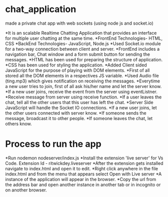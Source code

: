 # chat_application
made a private chat app with web sockets (using node js and socket.io)

*It is an scalable Realtime Chatting Application that provides an interface for multiple user chatting at the same time.
*FrontEnd Technologies- HTML, CSS
*BackEnd Technologies- JavaScript, Node.js
*Used Socket.io module for a two-way connection between client and server.
*FrontEnd includes a navigation bar, Chat window and a form submit button for sending the messages.
*HTML has been used for preparing the structure of application.
*CSS has been used for styling the application.
*Added Client sided JavaScript for the purpose of playing with DOM elements.
*First of all stored all the DOM elements in a respectives JS variable.
*Used Audio file (ting.mp3) which gives notification on receiving the messages.
*Everytime a new user tries to join, first of all ask his/her name and let the server know.
*If a new user joins, receive the event from the server using eventListner.
*Receive message from server using receive function.
*If a user leaves the chat, tell all the other users that this user has left the chat.
*Server Side JavaScript will handle the Socket IO connections.
*If a new user joins, let the other users connected with server know.
*If someone sends the message, broadcast it to other people.
*If someone leaves the chat, let others know.
# Process to run the app
*Run nodemon nodeserver/index.js
*Install the extension 'live server' for Vs Code. Extension Id - ritwickdey.liveserver
*After the extension gets installed navigate to index.html and open it to edit.
*Right click anywhere in the file index.html and from the menu that appears select Open with Live server
*A instance of the application will appear in the browser.
*Copy the url from the address bar and open another instance in another tab or in incognito or on another browser.
